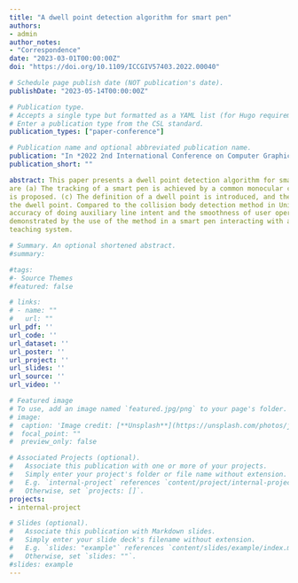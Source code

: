 ```yaml
---
title: "A dwell point detection algorithm for smart pen"
authors:
- admin
author_notes:
- "Correspondence"
date: "2023-03-01T00:00:00Z"
doi: "https://doi.org/10.1109/ICCGIV57403.2022.00040"

# Schedule page publish date (NOT publication's date).
publishDate: "2023-05-14T00:00:00Z"

# Publication type.
# Accepts a single type but formatted as a YAML list (for Hugo requirements).
# Enter a publication type from the CSL standard.
publication_types: ["paper-conference"]

# Publication name and optional abbreviated publication name.
publication: "In *2022 2nd International Conference on Computer Graphics, Image and Virtualization (ICCGIV)*(pp. 169-172)"
publication_short: ""

abstract: This paper presents a dwell point detection algorithm for smart pen. The main innovations of the method
are (a) The tracking of a smart pen is achieved by a common monocular camera. (b) A method of vertex adsorption
is proposed. (c) The definition of a dwell point is introduced, and the auxiliary line intent is calculated by detecting
the dwell point. Compared to the collision body detection method in Unity3D, the method in this paper improves the
accuracy of doing auxiliary line intent and the smoothness of user operation. The effectiveness of the method is
demonstrated by the use of the method in a smart pen interacting with a Unity3D-based three-dimensional geometry
teaching system.

# Summary. An optional shortened abstract.
#summary: 

#tags:
#- Source Themes
#featured: false

# links:
# - name: ""
#   url: ""
url_pdf: ''
url_code: ''
url_dataset: ''
url_poster: ''
url_project: ''
url_slides: ''
url_source: ''
url_video: ''

# Featured image
# To use, add an image named `featured.jpg/png` to your page's folder. 
# image:
#  caption: 'Image credit: [**Unsplash**](https://unsplash.com/photos/jdD8gXaTZsc)'
#  focal_point: ""
#  preview_only: false

# Associated Projects (optional).
#   Associate this publication with one or more of your projects.
#   Simply enter your project's folder or file name without extension.
#   E.g. `internal-project` references `content/project/internal-project/index.md`.
#   Otherwise, set `projects: []`.
projects:
- internal-project

# Slides (optional).
#   Associate this publication with Markdown slides.
#   Simply enter your slide deck's filename without extension.
#   E.g. `slides: "example"` references `content/slides/example/index.md`.
#   Otherwise, set `slides: ""`.
#slides: example
---
```



